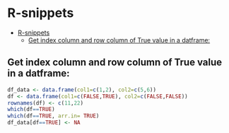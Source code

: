 # R-snippets

<!--ts-->
   * [R-snippets](#r-snippets)
      * [Get index column and row column of True value in a datframe:](#get-index-column-and-row-column-of-true-value-in-a-datframe)

<!-- Added by: gil_diy, at: Sat 25 Dec 2021 11:11:29 IST -->

<!--te-->

## Get index column and row column of True value in a datframe:

```r
df_data <- data.frame(col1=c(1,2), col2=c(5,6))
df <- data.frame(col1=c(FALSE,TRUE), col2=c(FALSE,FALSE))
rownames(df) <- c(11,22)
which(df==TRUE)
which(df==TRUE, arr.in= TRUE)
df_data[df==TRUE] <- NA
```
